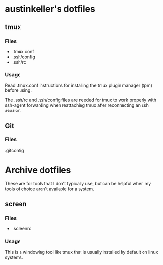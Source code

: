 # austinkeller's dotfiles

## tmux

### Files

* .tmux.conf
* .ssh/config
* .ssh/rc

### Usage

Read .tmux.conf instructions for installing the tmux plugin manager (tpm) before using.

The .ssh/rc and .ssh/config files are needed for tmux to work properly with ssh-agent forwarding when reattaching tmux after reconnecting an ssh session.

## Git

### Files

.gitconfig

# Archive dotfiles

These are for tools that I don't typically use, but can be helpful when my tools of choice aren't available for a system.

## screen

### Files

* .screenrc

### Usage

This is a windowing tool like tmux that is usually installed by default on linux systems.

